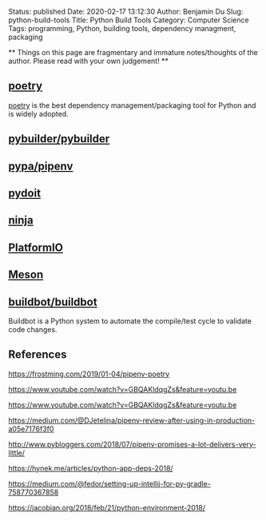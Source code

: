 Status: published
Date: 2020-02-17 13:12:30
Author: Benjamin Du
Slug: python-build-tools
Title: Python Build Tools
Category: Computer Science
Tags: programming, Python, building tools, dependency managment, packaging

**
Things on this page are fragmentary and immature notes/thoughts of the author.
Please read with your own judgement!
**

## [poetry](https://github.com/sdispater/poetry)
[poetry](https://github.com/sdispater/poetry)
is the best dependency management/packaging tool for Python
and is widely adopted.


## [pybuilder/pybuilder](https://github.com/pybuilder/pybuilder)

## [pypa/pipenv](https://github.com/pypa/pipenv/)

## [pydoit](https://github.com/pydoit/doit)

## [ninja](https://github.com/ninja-build/ninja)

## [PlatformIO](https://github.com/platformio/platformio-core)

## [Meson](https://github.com/mesonbuild/meson)

## [buildbot/buildbot](https://github.com/buildbot/buildbot)

Buildbot is a Python system to automate the compile/test cycle to validate code changes.

## References

https://frostming.com/2019/01-04/pipenv-poetry

https://www.youtube.com/watch?v=GBQAKldqgZs&feature=youtu.be

https://www.youtube.com/watch?v=GBQAKldqgZs&feature=youtu.be

https://medium.com/@DJetelina/pipenv-review-after-using-in-production-a05e7176f3f0

http://www.pybloggers.com/2018/07/pipenv-promises-a-lot-delivers-very-little/

https://hynek.me/articles/python-app-deps-2018/

https://medium.com/@fedor/setting-up-intellij-for-py-gradle-758770367858

https://jacobian.org/2018/feb/21/python-environment-2018/
